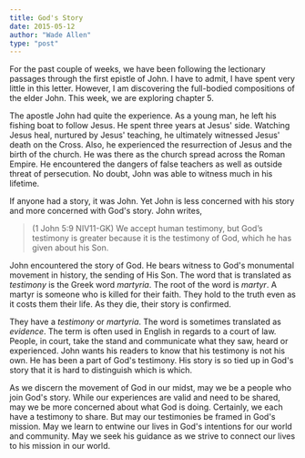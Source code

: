 ```yaml
---
title: God's Story 
date: 2015-05-12
author: "Wade Allen"
type: "post"
---
```

 
For the past couple of weeks, we have been following the lectionary passages through the first epistle of John. I have to admit, I have spent very little in this letter. However, I am discovering the full-bodied compositions of the elder John. This week, we are exploring chapter 5. 

The apostle John had quite the experience. As a young man, he left his fishing boat to follow Jesus. He spent three years at Jesus' side. Watching Jesus heal, nurtured by Jesus' teaching, he ultimately witnessed Jesus' death on the Cross. Also, he experienced the resurrection of Jesus and the birth of the church. He was there as the church spread across the Roman Empire. He encountered the dangers of false teachers as well as outside threat of persecution. No doubt, John was able to witness much in his lifetime.

If anyone had a story, it was John. Yet John is less concerned with his story and more concerned with God's story. John writes,

>(1 John 5:9 NIV11-GK) We accept human testimony, but God’s testimony is greater because it is the testimony of God, which he has given about his Son.

John encountered the story of God. He bears witness to God's monumental movement in history, the sending of His Son. The word that is translated as *testimony* is the Greek word *martyria*. The root of the word is *martyr*. A martyr is someone who is killed for their faith. They hold to the truth even as it costs them their life. As they die, their story is confirmed. 

They have a *testimony* or *martyria*. The word is sometimes translated as *evidence*. The term is often used in English in regards to a court of law. People, in court, take the stand and communicate what they saw, heard or experienced. John wants his readers to know that his testimony is not his own. He has been a part of God's testimony. His story is so tied up in God's story that it is hard to distinguish which is which.

As we discern the movement of God in our midst, may we be a people who join God's story. While our experiences are valid and need to be shared, may we be more concerned about what God is doing. Certainly, we each have a testimony to share. But may our testimonies be framed in God's mission. May we learn to entwine our lives in God's intentions for our world and community. May we seek his guidance as we strive to connect our lives to his mission in our world.



